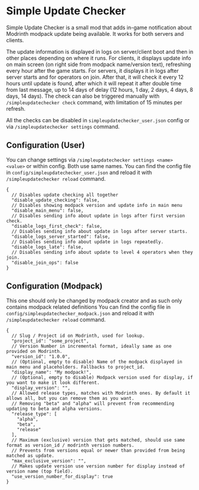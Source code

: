 # Simple Update Checker
Simple Update Checker is a small mod that adds in-game notification about Modrinth modpack update being available.
It works for both servers and clients. 

The update information is displayed in logs on server/client boot and then in other places depending on where it runs.
For clients, it displays update info on main screen (on right side from modpack name/version text), refreshing every hour after
the game starts.
For servers, it displays it in logs after server starts and for operators on join. After that, it will check it every 12 hours
until update is found, after which it will repeat it after double time from last message, up to 14 days of delay 
(12 hours, 1 day, 2 days, 4 days, 8 days, 14 days). 
The check can also be triggered manually with `/simpleupdatechecker check` command, with limitation of 15 minutes per refresh.

All the checks can be disabled in `simpleupdatechecker_user.json` config or via `/simpleupdatechecker settings` command.

## Configuration (User)
You can change settings via `/simpleupdatechecker settings <name> <value>` or within config. Both use same names.
You can find the config file in `config/simpleupdatechecker_user.json` and reload it with `/simpleupdatechecker reload` command.
```json5
{
  // Disables update checking all together
  "disable_update_checking": false,
  // Disables showing modpack version and update info in main menu
  "disable_main_menu": false,
  // Disables sending info about update in logs after first version check.
  "disable_logs_first_check": false,
  // Disables sending info about update in logs after server starts.
  "disable_logs_server_started": false,
  // Disables sending info about update in logs repeatedly.
  "disable_logs_late": false,
  // Disables sending info about update to level 4 operators when they join.
  "disable_join_ops": false
}
```


## Configuration (Modpack)
This one should only be changed by modpack creator and as such only contains modpack related definitions
You can find the config file in `config/simpleupdatechecker_modpack.json` and reload it with `/simpleupdatechecker reload` command.
```json5
{
  // Slug / Project id on Modrinth, used for lookup.
  "project_id": "some_project",
  // Version Number in incremental format, ideally same as one provided on Modrinth.
  "version_id": "1.0.0",
  // (Optional, empty to disable) Name of the modpack displayed in main menu and placeholders. Fallbacks to project_id.
  "display_name": "My modpack!",
  // (Optional, empty to disable) Modpack version used for display, if you want to make it look different.
  "display_version": "",
  // Allowed release types, matches with Modrinth ones. By default it allows all, but you can remove them as you want.
  // Removing "beta" and "alpha" will prevent from recommending updating to beta and alpha versions.
  "release_type": [
    "alpha",
    "beta",
    "release"
  ],
  // Maximum (exclusive) version that gets matched, should use same format as version_id / modrinth version numbers.
  // Prevents from versions equal or newer than provided from being matched as update.
  "max_exclusive_version": "",
  // Makes update version use version number for display instead of version name (top field).
  "use_version_number_for_display": true
}
```



